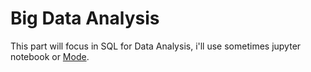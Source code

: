 # Big Data Analysis
This part will focus in SQL for Data Analysis, i'll use sometimes jupyter notebook or [Mode](https://mode.com/).